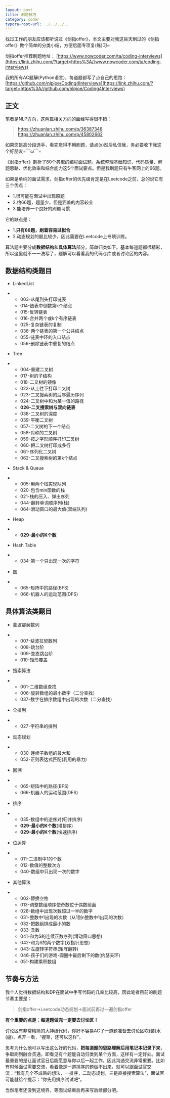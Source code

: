 ```yaml
---
layout: post
title: 刷题技巧
category: coder
typora-root-url: ../../../..
---
```


找过工作的朋友应该都听说过《剑指offer》，本文主要对我这些天刷过的《剑指offer》做个简单的分类小结，方便后面专项复(练)习~

剑指offer推荐刷题地址：
[https://www.nowcoder.com/ta/coding-interviews](https://link.zhihu.com/?target=https%3A//www.nowcoder.com/ta/coding-interviews)

我的所有AC题解(Python语言)，每道题都写了点自己的思路：
[https://github.com/nlpjoe/Coding4Interviews](https://link.zhihu.com/?target=https%3A//github.com/nlpjoe/Coding4Interviews)

## 正文

笔者是NLP方向，这两篇相关方向的面经写得很不错：

> https://zhuanlan.zhihu.com/p/36387348
> https://zhuanlan.zhihu.com/p/45802662

如果您是高分段选手，看完觉得不用刷题，请点(x)然后私信我，务必要收下我这个好朋友=￣ω￣=

《剑指offer》剖析了80个典型的编程面试题，系统整理基础知识、代码质量、解题思路、优化效率和综合能力这5个面试要点。但是我刷题只有牛客网上的66题。

如果是单纯的面试需求，剑指offer的优先级肯定是在Leetcode之前，总的说它有三个优点：

- 1.很可能在面试中出现原题
- 2.约66题，题量少，但是涵盖的内容较全
- 3.能培养一个良好的刷题习惯

它的缺点是：

- 1.**只有66题，刷着容易过拟合**
- 2.动态规划的题比较少，因此需要在Leetcode上专项训练。

算法题主要分成**数据结构**和**具体算法**部分，简单归类如下。基本每道题都很精彩，所以这里就不一一洗写了，题解可以看看我的代码仓库或者讨论区的内容。

## 数据结构类题目

- LinkedList

- - 003-从尾到头打印链表
  - 014-链表中倒数第k个结点
  - 015-反转链表
  - 016-合并两个或k个有序链表
  - 025-复杂链表的复制
  - 036-两个链表的第一个公共结点
  - 055-链表中环的入口结点
  - 056-删除链表中重复的结点

- Tree

- - 004-重建二叉树
  - 017-树的子结构
  - 018-二叉树的镜像
  - 022-从上往下打印二叉树
  - 023-二叉搜索树的后序遍历序列
  - 024-二叉树中和为某一值的路径
  - **026-二叉搜索树与双向链表**
  - 038-二叉树的深度
  - 039-平衡二叉树
  - 057-二叉树的下一个结点
  - 058-对称的二叉树
  - 059-按之字形顺序打印二叉树
  - 060-把二叉树打印成多行
  - 061-序列化二叉树
  - 062-二叉搜索树的第k个结点

- Stack & Queue

- - 005-用两个栈实现队列
  - 020-包含min函数的栈
  - 021-栈的压入、弹出序列
  - 044-翻转单词顺序列(栈)
  - 064-滑动窗口的最大值(双端队列)

- Heap

- - **029-最小的K个数**

- Hash Table

- - 034-第一个只出现一次的字符

- 图

- - 065-矩阵中的路径(BFS)
  - 066-机器人的运动范围(DFS)

## 具体算法类题目

- 斐波那契数列

- - 007-斐波拉契数列
  - 008-跳台阶
  - 009-变态跳台阶
  - 010-矩形覆盖

- 搜索算法

- - 001-二维数组查找
  - 006-旋转数组的最小数字（二分查找）
  - 037-数字在排序数组中出现的次数（二分查找）

- 全排列

- - 027-字符串的排列

- 动态规划

- - 030-连续子数组的最大和
  - 052-正则表达式匹配(我用的暴力)

- 回溯

- - 065-矩阵中的路径(BFS)
  - 066-机器人的运动范围(DFS)

- 排序

- - 035-数组中的逆序对(归并排序)
  - **029-最小的K个数**(堆排序)
  - **029-最小的K个数**(快速排序)

- 位运算

- - 011-二进制中1的个数
  - 012-数值的整数次方
  - 040-数组中只出现一次的数字

- 其他算法

- - 002-替换空格
  - 013-调整数组顺序使奇数位于偶数前面
  - 028-数组中出现次数超过一半的数字
  - 031-整数中1出现的次数（从1到n整数中1出现的次数）
  - 032-把数组排成最小的数
  - 033-丑数
  - 041-和为S的连续正数序列(滑动窗口思想)
  - 042-和为S的两个数字(双指针思想)
  - 043-左旋转字符串(矩阵翻转)
  - 046-孩子们的游戏-圆圈中最后剩下的数(约瑟夫环)
  - 051-构建乘积数组

## 节奏与方法

我个人觉得数据结构和DP在面试中手写代码的几率比较高，因此笔者目前的刷题节奏主要是：

> 剑指offer->Leetcode动态规划->面试前再过一遍剑指offer

**有个重要的点是：每道题做完一定要去讨论区！**

讨论区有非常精简的大神级代码，你好不容易AC了一道题准备去讨论区吹(装)水(逼)，点开一看，“握草，还可以这样”。

思考为什么他可以写出这么好的代码，**把每道题的思路理解后用笔记本记录下来**，争取刷到融会贯通，即看见有个题能自动归类到某个方面，这样有一定好处。面试最重要的是让面试官日后能愿意与你以后一起工作，因此沟通交流非常重要。比如有时候面试需要交流，看着像是一道排序的题做不出来，就可以跟面试官交流：“我有几个不成熟的想法，一排序，二动态规划，三是直接搜索算法”，面试官可能就给个提示：“你先用排序试试吧“。

当然笔者还没到这境界，等面试结束后再来写后续部分吧。